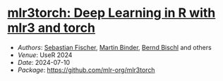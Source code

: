 # [mlr3torch: Deep Learning in R with mlr3 and torch](https://sebffischer.github.io/mlr3torch-UseR-2024/)

- *Authors*: [Sebastian Fischer](https://github.com/sebffischer), [Martin Binder](https://github.com/mb706), [Bernd Bischl](https://www.slds.stat.uni-muenchen.de/people/bischl/) and others
- *Venue*: UseR 2024
- *Date*: 2024-07-10
- *Package*: https://github.com/mlr-org/mlr3torch
